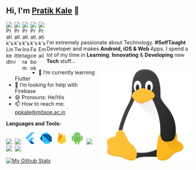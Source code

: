 ## Hi, I'm [Pratik Kale](https://www.linkedin.com/in/pratik-kale135) 👋
<b></b>

<a href="https://www.linkedin.com/in/pratik-kale135">
  <img align="left" alt="Pratik's LinkedIn" width="22px" src="https://www.flaticon.com/svg/vstatic/svg/174/174857.svg?token=exp=1618764790~hmac=cfbc8003c7fb0dc6228c0cd1a76aad98" />
</a>

<a href="https://twitter.com/Pratik_kale135">
  <img align="left" alt="Pratik's Twitter" width="22px" src="https://www.flaticon.com/svg/vstatic/svg/733/733579.svg?token=exp=1618765318~hmac=4813ced860cd05f21eb87fe99023ec5c" />
</a>

<a href="https://instagram.com/prato.grapher">
  <img align="left" alt="Pratik's Instagram" width="22px" src="https://www.flaticon.com/svg/vstatic/svg/2111/2111463.svg?token=exp=1618765265~hmac=23727270ad45740e7bf72e7ad92fba05" />
</a>

<a href="https://www.facebook.com/people/Pratik-Kale/100037021086436/">
  <img align="left" alt="Pratik's Facebook" width="22px" src="https://www.flaticon.com/svg/vstatic/svg/179/179319.svg?token=exp=1618849190~hmac=6cb4857fe9e1199592b87e182aece304" />
</a>


<a href="mailto:ppkale@mitaoe.ac.in">
  <img align="left" alt="Pratik's Email" width="22px" src="https://www.flaticon.com/svg/vstatic/svg/732/732200.svg?token=exp=1618849262~hmac=01f1f7e71ba37dc5765ca8747fd39215" />
</a>

<br/>
<br/>

I'm extremely passionate about Technology.
<b>#SelfTaught</b> Developer and makes <b>Android, iOS & Web </b>Apps.
I spend a lot of my time in <b>Learning</b>, <b>Innovating</b> & <b>Developing</b> new <b>Tech</b> stuff...

<img align ="right" src = "https://github.com/pratik-kale20/pratik-kale20/blob/main/linux.png" width="250" height="250">

- 🌱 I’m currently learning Flutter
- 🤔 I’m looking for help with Firebase
- 😄 Pronouns: He/His
- 📫 How to reach me: ppkale@mitaoe.ac.in

**Languages and Tools:**

<img height="35" src="https://www.flaticon.com/svg/vstatic/svg/174/174854.svg?token=exp=1618851019~hmac=bb0a5e8b46614de0103b38cc96b69435">&nbsp;
<img height="35" src="https://www.flaticon.com/svg/vstatic/svg/732/732190.svg?token=exp=1618850031~hmac=3a0b8c7e6259d8e288c51b3d48f01599">&nbsp;
<img height="35" src="https://raw.githubusercontent.com/github/explore/80688e429a7d4ef2fca1e82350fe8e3517d3494d/topics/flutter/flutter.png">&nbsp;
<img height="35" src="https://raw.githubusercontent.com/github/explore/80688e429a7d4ef2fca1e82350fe8e3517d3494d/topics/dart/dart.png">&nbsp;
<img height="35" src="https://raw.githubusercontent.com/github/explore/80688e429a7d4ef2fca1e82350fe8e3517d3494d/topics/firebase/firebase.png">&nbsp;
<img height="35" src="https://raw.githubusercontent.com/github/explore/80688e429a7d4ef2fca1e82350fe8e3517d3494d/topics/android/android.png">&nbsp;
<img height="35" src="https://upload.wikimedia.org/wikipedia/commons/3/3f/Git_icon.svg">&nbsp;
<img height="35" src="https://raw.githubusercontent.com/isocpp/logos/master/cpp_logo.png">&nbsp;
<img height="35" src="https://cdn4.iconfinder.com/data/icons/logos-and-brands/512/267_Python_logo-512.png">&nbsp;


[![My Github Stats](https://github-readme-stats.vercel.app/api?username=pratik-kale20&theme=midnight-purple&show_icons=true&include_all_commits=true&count_private=true)](https://github-readme-stats.vercel.app/api?username=pratik-kale20&theme=midnight-purple&include_all_commits=true&count_private=true)


<!--
**pratik-kale20/pratik-kale20** is a ✨ _special_ ✨ repository because its `README.md` (this file) appears on your GitHub profile.

Here are some ideas to get you started:

- 🔭 I’m currently working on ...
- 🌱 I’m currently learning ...
- 👯 I’m looking to collaborate on ...
- 🤔 I’m looking for help with ...
- 💬 Ask me about ...
- 📫 How to reach me: ...
- 😄 Pronouns: ...
- ⚡ Fun fact: ...
-->
